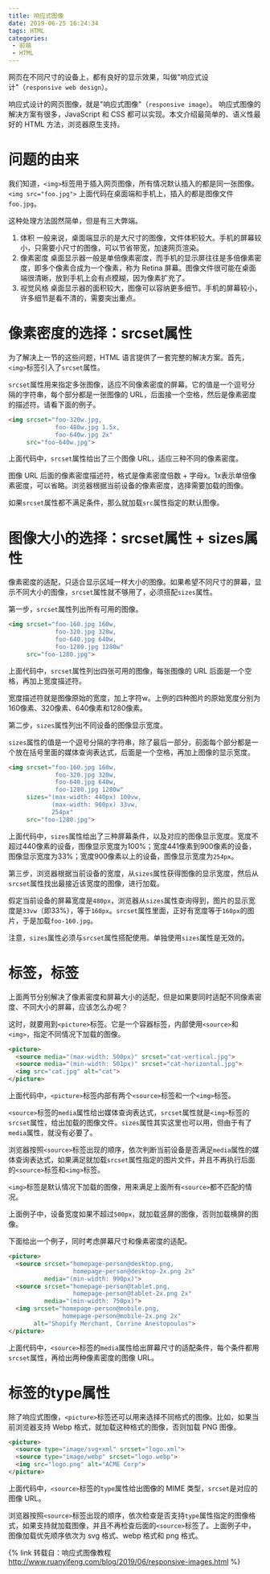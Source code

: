 ```yaml
---
title: 响应式图像
date: 2019-06-25 16:24:34
tags: HTML
categories: 
 - 前端
 - HTML
---
```



网页在不同尺寸的设备上，都有良好的显示效果，叫做"响应式设计"（`responsive web design`）。

响应式设计的网页图像，就是"响应式图像"（`responsive image`）。
响应式图像的解决方案有很多，JavaScript 和 CSS 都可以实现。本文介绍最简单的、语义性最好的 HTML 方法，浏览器原生支持。
# 问题的由来
我们知道，`<img>`标签用于插入网页图像，所有情况默认插入的都是同一张图像。
`
<img src="foo.jpg">
`
上面代码在桌面端和手机上，插入的都是图像文件`foo.jpg`。

这种处理方法固然简单，但是有三大弊端。
1. 体积
一般来说，桌面端显示的是大尺寸的图像，文件体积较大。手机的屏幕较小，只需要小尺寸的图像，可以节省带宽，加速网页渲染。
2. 像素密度
桌面显示器一般是单倍像素密度，而手机的显示屏往往是多倍像素密度，即多个像素合成为一个像素，称为 Retina 屏幕。图像文件很可能在桌面端很清晰，放到手机上会有点模糊，因为像素扩充了。
3. 视觉风格
桌面显示器的面积较大，图像可以容纳更多细节。手机的屏幕较小，许多细节是看不清的，需要突出重点。

# 像素密度的选择：srcset属性
为了解决上一节的这些问题，HTML 语言提供了一套完整的解决方案。首先，`<img>`标签引入了`srcset`属性。

`srcset`属性用来指定多张图像，适应不同像素密度的屏幕。它的值是一个逗号分隔的字符串，每个部分都是一张图像的 URL，后面接一个空格，然后是像素密度的描述符。请看下面的例子。
```html
<img srcset="foo-320w.jpg,
             foo-480w.jpg 1.5x,
             foo-640w.jpg 2x"
     src="foo-640w.jpg">
```
上面代码中，`srcset`属性给出了三个图像 URL，适应三种不同的像素密度。

图像 URL 后面的像素密度描述符，格式是像素密度倍数 + 字母x。1x表示单倍像素密度，可以省略。浏览器根据当前设备的像素密度，选择需要加载的图像。

如果`srcset`属性都不满足条件，那么就加载`src`属性指定的默认图像。
# 图像大小的选择：srcset属性 + sizes属性
像素密度的适配，只适合显示区域一样大小的图像。如果希望不同尺寸的屏幕，显示不同大小的图像，`srcset`属性就不够用了，必须搭配`sizes`属性。

第一步，`srcset`属性列出所有可用的图像。
```html
<img srcset="foo-160.jpg 160w,
             foo-320.jpg 320w,
             foo-640.jpg 640w,
             foo-1280.jpg 1280w"
     src="foo-1280.jpg">
```
上面代码中，`srcset`属性列出四张可用的图像，每张图像的 URL 后面是一个空格，再加上宽度描述符。

宽度描述符就是图像原始的宽度，加上字符w。上例的四种图片的原始宽度分别为160像素、320像素、640像素和1280像素。

第二步，`sizes`属性列出不同设备的图像显示宽度。

`sizes`属性的值是一个逗号分隔的字符串，除了最后一部分，前面每个部分都是一个放在括号里面的媒体查询表达式，后面是一个空格，再加上图像的显示宽度。
```html
<img srcset="foo-160.jpg 160w,
             foo-320.jpg 320w,
             foo-640.jpg 640w,
             foo-1280.jpg 1280w"
     sizes="(max-width: 440px) 100vw,
            (max-width: 900px) 33vw,
            254px"
     src="foo-1280.jpg">
```
上面代码中，`sizes`属性给出了三种屏幕条件，以及对应的图像显示宽度。宽度不超过440像素的设备，图像显示宽度为100%；宽度441像素到900像素的设备，图像显示宽度为33%；宽度900像素以上的设备，图像显示宽度为`254px`。

第三步，浏览器根据当前设备的宽度，从`sizes`属性获得图像的显示宽度，然后从`srcset`属性找出最接近该宽度的图像，进行加载。

假定当前设备的屏幕宽度是`480px`，浏览器从`sizes`属性查询得到，图片的显示宽度是`33vw`（即33%），等于`160px`。`srcset`属性里面，正好有宽度等于`160px`的图片，于是加载`foo-160.jpg`。

注意，`sizes`属性必须与`srcset`属性搭配使用。单独使用`sizes`属性是无效的。
# <picture>标签，<source>标签
上面两节分别解决了像素密度和屏幕大小的适配，但是如果要同时适配不同像素密度、不同大小的屏幕，应该怎么办呢？

这时，就要用到`<picture>`标签。它是一个容器标签，内部使用`<source>`和`<img>`，指定不同情况下加载的图像。
```html
<picture>
  <source media="(max-width: 500px)" srcset="cat-vertical.jpg">
  <source media="(min-width: 501px)" srcset="cat-horizontal.jpg">
  <img src="cat.jpg" alt="cat">
</picture>
```
上面代码中，`<picture>`标签内部有两个`<source>`标签和一个`<img>`标签。

`<source>`标签的`media`属性给出媒体查询表达式，`srcset`属性就是`<img>`标签的`srcset`属性，给出加载的图像文件。`sizes`属性其实这里也可以用，但由于有了`media`属性，就没有必要了。

浏览器按照`<source>`标签出现的顺序，依次判断当前设备是否满足`media`属性的媒体查询表达式，如果满足就加载`srcset`属性指定的图片文件，并且不再执行后面的`<source>`标签和`<img>`标签。

`<img>`标签是默认情况下加载的图像，用来满足上面所有`<source>`都不匹配的情况。

上面例子中，设备宽度如果不超过`500px`，就加载竖屏的图像，否则加载横屏的图像。

下面给出一个例子，同时考虑屏幕尺寸和像素密度的适配。
```html
<picture>
  <source srcset="homepage-person@desktop.png,
                  homepage-person@desktop-2x.png 2x"       
          media="(min-width: 990px)">
  <source srcset="homepage-person@tablet.png,
                  homepage-person@tablet-2x.png 2x" 
          media="(min-width: 750px)">
  <img srcset="homepage-person@mobile.png,
               homepage-person@mobile-2x.png 2x" 
       alt="Shopify Merchant, Corrine Anestopoulos">
</picture>
```
上面代码中，`<source>`标签的`media`属性给出屏幕尺寸的适配条件，每个条件都用`srcset`属性，再给出两种像素密度的图像 URL。
# <source>标签的type属性
除了响应式图像，`<picture>`标签还可以用来选择不同格式的图像。比如，如果当前浏览器支持 Webp 格式，就加载这种格式的图像，否则加载 PNG 图像。
```html
<picture>
  <source type="image/svg+xml" srcset="logo.xml">
  <source type="image/webp" srcset="logo.webp"> 
  <img src="logo.png" alt="ACME Corp">
</picture>
```
上面代码中，`<source>`标签的`type`属性给出图像的 MIME 类型，`srcset`是对应的图像 URL。

浏览器按照`<source>`标签出现的顺序，依次检查是否支持`type`属性指定的图像格式，如果支持就加载图像，并且不再检查后面的`<source>`标签了。上面例子中，图像加载优先顺序依次为 svg 格式、webp 格式和 png 格式。

{% link 转载自：响应式图像教程 http://www.ruanyifeng.com/blog/2019/06/responsive-images.html %}